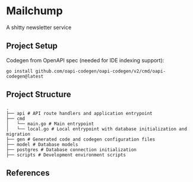 # Mailchump

A shitty newsletter service

## Project Setup
Codegen from OpenAPI spec (needed for IDE indexing support):
```
go install github.com/oapi-codegen/oapi-codegen/v2/cmd/oapi-codegen@latest
```

## Project Structure
```
.
├── api # API route handlers and application entrypoint
├── cmd
│   └── main.go # Main entrypoint
│   └── local.go # Local entrypoint with database initialization and migration
├── gen # Generated code and codegen configuration files
├── model # Database models
├── postgres # Database connection initialization
├── scripts # Development environment scripts
```

## References
